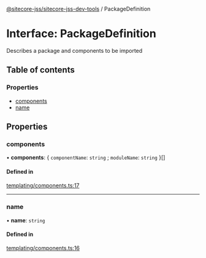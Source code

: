 [@sitecore-jss/sitecore-jss-dev-tools](../README.md) / PackageDefinition

# Interface: PackageDefinition

Describes a package and components to be imported

## Table of contents

### Properties

- [components](PackageDefinition.md#components)
- [name](PackageDefinition.md#name)

## Properties

### components

• **components**: { `componentName`: `string` ; `moduleName`: `string` }[]

#### Defined in

[templating/components.ts:17](https://github.com/Sitecore/jss/blob/876dae504/packages/sitecore-jss-dev-tools/src/templating/components.ts#L17)

---

### name

• **name**: `string`

#### Defined in

[templating/components.ts:16](https://github.com/Sitecore/jss/blob/876dae504/packages/sitecore-jss-dev-tools/src/templating/components.ts#L16)
